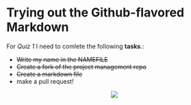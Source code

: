 # Trying out the Github-flavored Markdown

For *Quiz 1* I need to comlete the following **tasks**.:

* ~~Write my name in the NAMEFILE~~
* ~~Create a fork of the project management repo~~
* ~~Create a markdown file~~
* make a pull request!

<p align="center">
  <img src=https://cdn.vox-cdn.com/thumbor/eaEUIhno87pQloymYPI22pthRNo=/0x0:800x400/920x613/filters:focal(336x136:464x264):format(webp)/cdn.vox-cdn.com/uploads/chorus_image/image/56187479/DHNkdRfXoAEp2VD.0.jpg>
</p>
